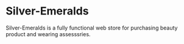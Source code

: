# Silver-Emeralds
Silver-Emeralds is a fully functional web store for purchasing beauty product and wearing assesssries.
